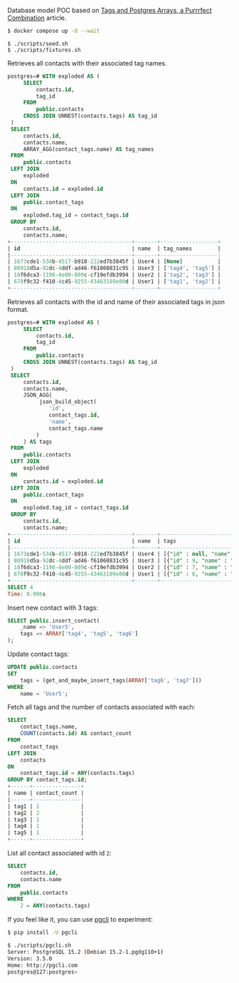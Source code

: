 Database model POC based on [Tags and Postgres Arrays, a Purrrfect Combination](https://www.crunchydata.com/blog/tags-aand-postgres-arrays-a-purrfect-combination) article.

```sh
$ docker compose up -d --wait
```

```
$ ./scripts/seed.sh
$ ./scripts/fixtures.sh
```

Retrieves all contacts with their associated tag names.

```sql
postgres=# WITH exploded AS (
     SELECT
         contacts.id,
         tag_id
     FROM
         public.contacts
     CROSS JOIN UNNEST(contacts.tags) AS tag_id
 )
 SELECT
     contacts.id,
     contacts.name,
     ARRAY_AGG(contact_tags.name) AS tag_names
 FROM
     public.contacts
 LEFT JOIN
     exploded
 ON
     contacts.id = exploded.id
 LEFT JOIN
     public.contact_tags
 ON
     exploded.tag_id = contact_tags.id
 GROUP BY
     contacts.id,
     contacts.name;
+--------------------------------------+-------+------------------+
| id                                   | name  | tag_names        |
|--------------------------------------+-------+------------------|
| 1673cde1-534b-4517-b918-222ed7b3845f | User4 | [None]           |
| 80918d5a-92dc-4ddf-ad46-f61060831c95 | User3 | ['tag4', 'tag5'] |
| 18f6dca3-1196-4e00-809c-cf19efdb3994 | User2 | ['tag2', 'tag3'] |
| 678f9c32-f410-4c45-9255-43463189e80d | User1 | ['tag1', 'tag2'] |
+--------------------------------------+-------+------------------+
```

Retrieves all contacts with the id and name of their associated tags in json format.

```sql
postgres=# WITH exploded AS (
     SELECT
         contacts.id,
         tag_id
     FROM
         public.contacts
     CROSS JOIN UNNEST(contacts.tags) AS tag_id
 )
 SELECT
     contacts.id,
     contacts.name,
     JSON_AGG(
          json_build_object(
             'id',
             contact_tags.id,
             'name',
             contact_tags.name
         )
     ) AS tags
 FROM
     public.contacts
 LEFT JOIN
     exploded
 ON
     contacts.id = exploded.id
 LEFT JOIN
     public.contact_tags
 ON
     exploded.tag_id = contact_tags.id
 GROUP BY
     contacts.id,
     contacts.name;
+--------------------------------------+-------+-------------------------------------------------------------+
| id                                   | name  | tags                                                        |
|--------------------------------------+-------+-------------------------------------------------------------|
| 1673cde1-534b-4517-b918-222ed7b3845f | User4 | [{"id" : null, "name" : null}]                              |
| 80918d5a-92dc-4ddf-ad46-f61060831c95 | User3 | [{"id" : 9, "name" : "tag4"}, {"id" : 10, "name" : "tag5"}] |
| 18f6dca3-1196-4e00-809c-cf19efdb3994 | User2 | [{"id" : 7, "name" : "tag2"}, {"id" : 8, "name" : "tag3"}]  |
| 678f9c32-f410-4c45-9255-43463189e80d | User1 | [{"id" : 6, "name" : "tag1"}, {"id" : 7, "name" : "tag2"}]  |
+--------------------------------------+-------+-------------------------------------------------------------+
SELECT 4
Time: 0.006s
```

Insert new contact with 3 tags:

```sql
SELECT public.insert_contact(
    _name => 'User5',
    tags => ARRAY['tag4', 'tag5', 'tag6']
);
```

Update contact tags:

```sql
UPDATE public.contacts
SET
    tags = (get_and_maybe_insert_tags(ARRAY['tag6', 'tag7']))
WHERE
    name = 'User5';
```

Fetch all tags and the number of contacts associated with each:

```sql
SELECT
    contact_tags.name,
    COUNT(contacts.id) AS contact_count
FROM
    contact_tags
LEFT JOIN
    contacts
ON
    contact_tags.id = ANY(contacts.tags)
GROUP BY contact_tags.id;
+------+---------------+
| name | contact_count |
|------+---------------|
| tag1 | 1             |
| tag2 | 2             |
| tag3 | 1             |
| tag4 | 1             |
| tag5 | 1             |
+------+---------------+
```

List all contact associated with id `2`:

```sql
SELECT
    contacts.id,
    contacts.name
FROM
    public.contacts
WHERE
    2 = ANY(contacts.tags)
```

If you feel like it, you can use [pgcli](https://github.com/dbcli/pgcli) to experiment:

```sh
$ pip install -U pgcli
```

```sh
$ ./scripts/pgcli.sh
Server: PostgreSQL 15.2 (Debian 15.2-1.pgdg110+1)
Version: 3.5.0
Home: http://pgcli.com
postgres@127:postgres>
```
